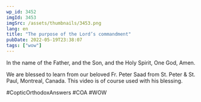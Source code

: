 ```yaml
---
wp_id: 3452
imgId: 3453
imgSrc: /assets/thumbnails/3453.png
lang: en
title: "The purpose of the Lord’s commandment"
pubDate: 2022-05-19T23:38:07
tags: ["wow"]
---
```


<!-- page: 6 -->

<p>In the name of the Father, and the Son, and the Holy Spirit, One God, Amen. </p>
<p>We are blessed to learn from our beloved Fr. Peter Saad from St. Peter & St. Paul, Montreal, Canada. This video is of course used with his blessing.</p>
<p>#CopticOrthodoxAnswers #COA #WOW</p>
